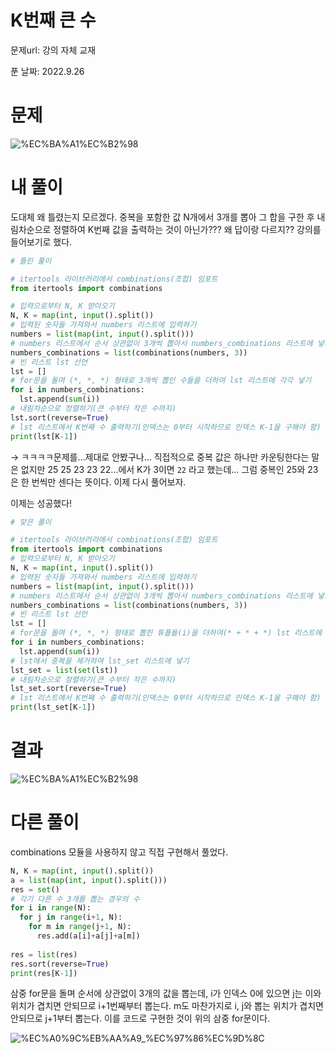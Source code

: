 # K번째 큰 수

문제url: 강의 자체 교재

푼 날짜: 2022.9.26

# 문제

![%EC%BA%A1%EC%B2%98](https://user-images.githubusercontent.com/101965666/192219072-5176f61a-37a3-4bba-8ae9-17b17c8dd92f.png)

# 내 풀이

도대체 왜 틀렸는지 모르겠다. 중복을 포함한 값 N개에서 3개를 뽑아 그 합을 구한 후 내림차순으로 정렬하여 K번째 값을 출력하는 것이 아닌가??? 왜 답이랑 다르지?? 강의를 들어보기로 했다. 

```python
# 틀린 풀이

# itertools 라이브러리에서 combinations(조합) 임포트
from itertools import combinations

# 입력으로부터 N, K 받아오기
N, K = map(int, input().split())
# 입력된 숫자들 가져와서 numbers 리스트에 입력하기
numbers = list(map(int, input().split()))
# numbers 리스트에서 순서 상관없이 3개씩 뽑아서 numbers_combinations 리스트에 넣기
numbers_combinations = list(combinations(numbers, 3))
# 빈 리스트 lst 선언
lst = []
# for문을 돌며 (*, *, *) 형태로 3개씩 뽑인 수들을 더하여 lst 리스트에 각각 넣기
for i in numbers_combinations:
  lst.append(sum(i))
# 내림차순으로 정렬하기(큰 수부터 작은 수까지)
lst.sort(reverse=True)
# lst 리스트에서 K번째 수 출력하기(인덱스는 0부터 시작하므로 인덱스 K-1을 구해야 함)
print(lst[K-1])
```

→ ㅋㅋㅋㅋ문제를…제대로 안봤구나… 직접적으로 중복 값은 하나만 카운팅한다는 말은 없지만 25 25 23 23 22…에서 K가 3이면 `22` 라고 했는데… 그럼 중복인 25와 23은 한 번씩만 센다는 뜻이다. 이제 다시 풀어보자. 

이제는 성공했다!

```python
# 맞은 풀이

# itertools 라이브러리에서 combinations(조합) 임포트
from itertools import combinations
# 입력으로부터 N, K 받아오기
N, K = map(int, input().split())
# 입력된 숫자들 가져와서 numbers 리스트에 입력하기
numbers = list(map(int, input().split()))
# numbers 리스트에서 순서 상관없이 3개씩 뽑아서 numbers_combinations 리스트에 넣기
numbers_combinations = list(combinations(numbers, 3))
# 빈 리스트 lst 선언
lst = []
# for문을 돌며 (*, *, *) 형태로 뽑힌 튜플들(i)을 더하여(* + * + *) lst 리스트에 각각 넣기
for i in numbers_combinations:
  lst.append(sum(i))
# lst에서 중복을 제거하여 lst_set 리스트에 넣기
lst_set = list(set(lst))
# 내림차순으로 정렬하기(큰 수부터 작은 수까지)
lst_set.sort(reverse=True)
# lst 리스트에서 K번째 수 출력하기(인덱스는 0부터 시작하므로 인덱스 K-1을 구해야 함)
print(lst_set[K-1])
```

# 결과

![%EC%BA%A1%EC%B2%98](https://user-images.githubusercontent.com/101965666/191985137-1f8cd371-b519-452a-903e-1875cc3475cd.png)

# 다른 풀이

combinations 모듈을 사용하지 않고 직접 구현해서 풀었다. 

```python
N, K = map(int, input().split())
a = list(map(int, input().split()))
res = set()
# 각기 다른 수 3개를 뽑는 경우의 수
for i in range(N):
  for j in range(i+1, N):
    for m in range(j+1, N):
      res.add(a[i]+a[j]+a[m])
      
res = list(res)
res.sort(reverse=True)
print(res[K-1])
```

삼중 for문을 돌며 순서에 상관없이 3개의 값을 뽑는데, i가 인덱스 0에 있으면 j는 이와 위치가 겹치면 안되므로 i+1번째부터 뽑는다. m도 마찬가지로 i, j와 뽑는 위치가 겹치면 안되므로 j+1부터 뽑는다. 이를 코드로 구현한 것이 위의 삼중 for문이다. 

![%EC%A0%9C%EB%AA%A9_%EC%97%86%EC%9D%8C](https://user-images.githubusercontent.com/101965666/192219077-b99d8ad2-c9a0-4f55-8caf-7087bc148ca8.png)
